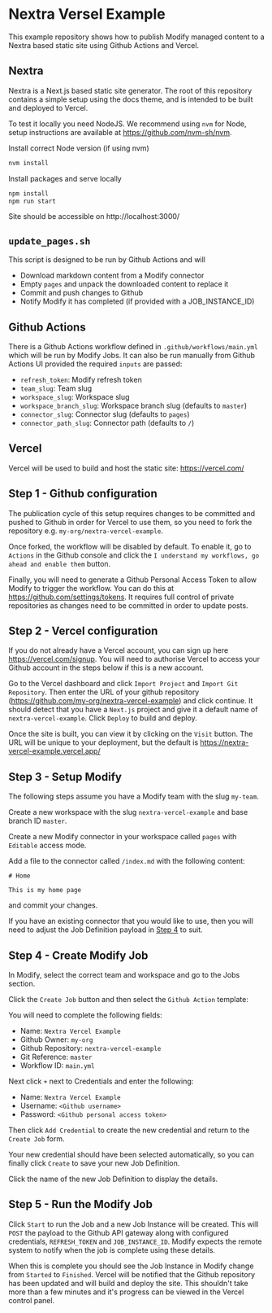 # Nextra Versel Example

This example repository shows how to publish Modify managed content to a Nextra based static site
using Github Actions and Vercel.

## Nextra

Nextra is a Next.js based static site generator. The root of this repository contains a simple setup
using the docs theme, and is intended to be built and deployed to Vercel.

To test it locally you need NodeJS. We recommend using `nvm` for Node, setup instructions are
available at https://github.com/nvm-sh/nvm. 

Install correct Node version (if using nvm)
```bash
nvm install
```

Install packages and serve locally
```bash
npm install
npm run start
```
Site should be accessible on http://localhost:3000/

## `update_pages.sh`

This script is designed to be run by Github Actions and will
- Download markdown content from a Modify connector
- Empty `pages` and unpack the downloaded content to replace it
- Commit and push changes to Github
- Notify Modify it has completed (if provided with a JOB_INSTANCE_ID)

## Github Actions

There is a Github Actions workflow defined in `.github/workflows/main.yml` which will be run by
Modify Jobs. It can also be run manually from Github Actions UI provided the required `inputs` are
passed:

- `refresh_token`: Modify refresh token
- `team_slug`: Team slug
- `workspace_slug`: Workspace slug
- `workspace_branch_slug`: Workspace branch slug (defaults to `master`)
- `connector_slug`: Connector slug (defaults to `pages`)
- `connector_path_slug`: Connector path (defaults to `/`)

## Vercel

Vercel will be used to build and host the static site: https://vercel.com/

## Step 1 - Github configuration

The publication cycle of this setup requires changes to be committed and pushed to Github in order
for Vercel to use them, so you need to fork the repository e.g. `my-org/nextra-vercel-example`.

Once forked, the workflow will be disabled by default. To enable it, go to `Actions` in the Github
console and click the `I understand my workflows, go ahead and enable them` button.

Finally, you will need to generate a Github Personal Access Token to allow Modify to trigger the
workflow. You can do this at https://github.com/settings/tokens. It requires full control of private
repositories as changes need to be committed in order to update posts.

## Step 2 - Vercel configuration

If you do not already have a Vercel account, you can sign up here https://vercel.com/signup. You
will need to authorise Vercel to access your Github account in the steps below if this is a new
account.

Go to the Vercel dashboard and click `Import Project` and `Import Git Repository`. Then enter the
URL of your github repository (https://github.com/my-org/nextra-vercel-example) and click continue.
It should detect that you have a `Next.js` project and give it a default name of
`nextra-vercel-example`. Click `Deploy` to build and deploy.

Once the site is built, you can view it by clicking on the `Visit` button. The URL will be unique
to your deployment, but the default is https://nextra-vercel-example.vercel.app/

## Step 3 - Setup Modify

The following steps assume you have a Modify team with the slug `my-team`.

Create a new workspace with the slug `nextra-vercel-example` and base branch ID `master`.

Create a new Modify connector in your workspace called `pages` with `Editable` access mode.

Add a file to the connector called `/index.md` with the following content:
```
# Home

This is my home page
``` 
and commit your changes.

If you have an existing connector that you would like to use, then you will need to adjust the Job
Definition payload in [Step 4](#step-4---create-modify-job) to suit.

## Step 4 - Create Modify Job

In Modify, select the correct team and workspace and go to the Jobs section.

Click the `Create Job` button and then select the `Github Action` template:

You will need to complete the following fields:

- Name: `Nextra Vercel Example`
- Github Owner: `my-org`
- Github Repository: `nextra-vercel-example`
- Git Reference: `master`
- Workflow ID: `main.yml`

Next click `+` next to Credentials and enter the following:
- Name: `Nextra Vercel Example`
- Username: `<Github username>`
- Password: `<Github personal access token>`

Then click `Add Credential` to create the new credential and return to the `Create Job` form.

Your new credential should have been selected automatically, so you can finally click `Create` to
save your new Job Definition.

Click the name of the new Job Definition to display the details.

## Step 5 - Run the Modify Job

Click `Start` to run the Job and a new Job Instance will be created. This will `POST` the payload to
the Github API gateway along with configured credentials, `REFRESH_TOKEN` and `JOB_INSTANCE_ID`.
Modify expects the remote system to notify when the job is complete using these details.

When this is complete you should see the Job Instance in Modify change from `Started` to `Finished`.
Vercel will be notified that the Github repository has been updated and will build and deploy the
site. This shouldn't take more than a few minutes and it's progress can be viewed in the Vercel
control panel.

